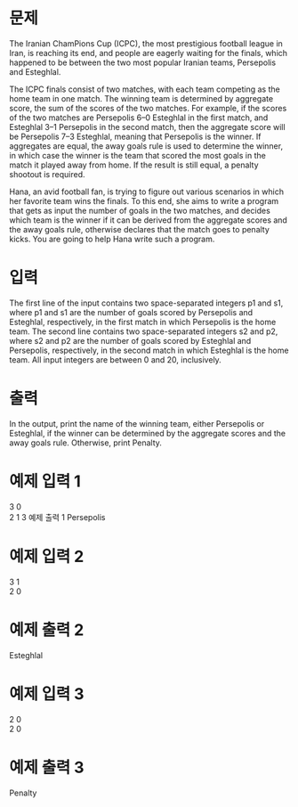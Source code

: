 # 문제
The Iranian ChamPions Cup (ICPC), the most prestigious football league in Iran, is reaching its end, and people are eagerly waiting for the finals, which happened to be between the two most popular Iranian teams, Persepolis and Esteghlal.

The ICPC finals consist of two matches, with each team competing as the home team in one match. The winning team is determined by aggregate score, the sum of the scores of the two matches. For example, if the scores of the two matches are Persepolis 6–0 Esteghlal in the first match, and Esteghlal 3–1 Persepolis in the second match, then the aggregate score will be Persepolis 7–3 Esteghlal, meaning that Persepolis is the winner. If aggregates are equal, the away goals rule is used to determine the winner, in which case the winner is the team that scored the most goals in the match it played away from home. If the result is still equal, a penalty shootout is required.

Hana, an avid football fan, is trying to figure out various scenarios in which her favorite team wins the finals. To this end, she aims to write a program that gets as input the number of goals in the two matches, and decides which team is the winner if it can be derived from the aggregate scores and the away goals rule, otherwise declares that the match goes to penalty kicks. You are going to help Hana write such a program.

# 입력
The first line of the input contains two space-separated integers p1 and s1, where p1 and s1 are the number of goals scored by Persepolis and Esteghlal, respectively, in the first match in which Persepolis is the home team. The second line contains two space-separated integers s2 and p2, where s2 and p2 are the number of goals scored by Esteghlal and Persepolis, respectively, in the second match in which Esteghlal is the home team. All input integers are between 0 and 20, inclusively.

# 출력
In the output, print the name of the winning team, either Persepolis or Esteghlal, if the winner can be determined by the aggregate scores and the away goals rule. Otherwise, print Penalty.

# 예제 입력 1 
3 0  
2 1
3 예제 출력 1 
Persepolis
# 예제 입력 2 
3 1  
2 0
# 예제 출력 2 
Esteghlal
# 예제 입력 3 
2 0  
2 0
# 예제 출력 3 
Penalty
